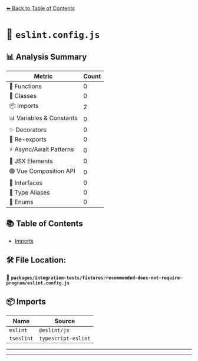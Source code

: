 [⬅️ Back to Table of Contents](../../../../index.md)

# 📄 `eslint.config.js`

## 📊 Analysis Summary

| Metric | Count |
|--------|-------|
| 🔧 Functions | 0 |
| 🧱 Classes | 0 |
| 📦 Imports | 2 |
| 📊 Variables & Constants | 0 |
| ✨ Decorators | 0 |
| 🔄 Re-exports | 0 |
| ⚡ Async/Await Patterns | 0 |
| 💠 JSX Elements | 0 |
| 🟢 Vue Composition API | 0 |
| 📐 Interfaces | 0 |
| 📑 Type Aliases | 0 |
| 🎯 Enums | 0 |

## 📚 Table of Contents

- [Imports](#imports)

## 🛠️ File Location:
📂 **`packages/integration-tests/fixtures/recommended-does-not-require-program/eslint.config.js`**

## 📦 Imports

| Name | Source |
|------|--------|
| `eslint` | `@eslint/js` |
| `tseslint` | `typescript-eslint` |


---


---